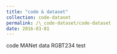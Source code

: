 ```yaml
---
title: "code & dataset"
collection: code-dataset
permalink: /\_code-dataset/code-dataset
date: 2016-03-01
---
```



code MANet
data RGBT234
test
